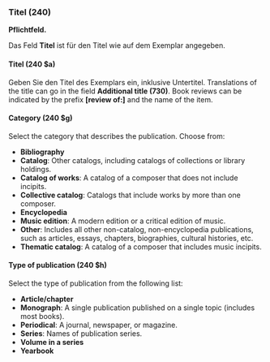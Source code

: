 ### Titel (240)

**Pflichtfeld.**

Das Feld **Titel** ist für den Titel wie auf dem Exemplar angegeben.

#### Titel (240 $a)

Geben Sie den Titel des Exemplars ein, inklusive Untertitel. Translations of the title can go in the field **Additional title (730)**. Book reviews can be indicated by the prefix **[review of:]** and the name of the item.

#### Category (240 $g)

Select the category that describes the publication. Choose from:

- **Bibliography**
- **Catalog**: Other catalogs, including catalogs of collections or library holdings.
- **Catalog of works**: A catalog of a composer that does not include incipits.
- **Collective catalog**: Catalogs that include works by more than one composer.
- **Encyclopedia**
- **Music edition**: A modern edition or a critical edition of music.
- **Other**: Includes all other non-catalog, non-encyclopedia publications, such as articles, essays, chapters, biographies, cultural histories, etc.
- **Thematic catalog**: A catalog of a composer that includes music incipits.

#### Type of publication (240 $h)

Select the type of publication from the following list:

- **Article/chapter**
- **Monograph**: A single publication published on a single topic (includes most books).
- **Periodical**: A journal, newspaper, or magazine.
- **Series**: Names of publication series.
- **Volume in a series**
- **Yearbook**
